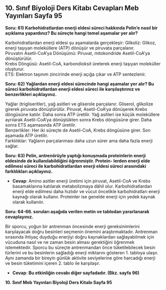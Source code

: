 ## 10. Sınıf Biyoloji Ders Kitabı Cevapları Meb Yayınları Sayfa 95

**Soru: 61) Karbohidratlardan enerji eldesi süreci hakkında Pelin’e nasıl bir açıklama yapardınız? Bu süreçte hangi temel aşamalar yer alır?**

Karbohidratlardan enerji eldesi şu aşamalarda gerçekleşir: Glikoliz: Glikoz, enerji taşıyan moleküllere (ATP) dönüşür ve piruvata parçalanır.  
 Piruvatın Asetil-CoA’ya Dönüşümü: Piruvat, mitokondride Asetil-CoA’ya dönüştürülür.  
 Krebs Döngüsü: Asetil-CoA, karbondioksit üreterek enerji taşıyan moleküller oluşturur.  
 ETS: Elektron taşınım zincirinde enerji açığa çıkar ve ATP sentezlenir.

**Soru: 62) Yağlardan enerji eldesi sürecinde hangi aşamalar yer alır? Bu süreci karbohidratlardan enerji eldesi süreci ile karşılaştırınız ve benzerlikleri açıklayınız.**

Yağlar (trigliseritler), yağ asitleri ve gliserole parçalanır. Gliserol, glikolize girerek piruvata dönüştürülür. Piruvat, Asetil-CoA’ya dönüşerek Krebs döngüsüne katılır. Daha sonra ATP üretilir. Yağ asitleri ise küçük moleküllere ayrılarak Asetil-CoA’ya dönüştükten sonra Krebs döngüsüne girer. Daha sonra ETS aşamasında ATP üretilir.  
 Benzerlikler: Her iki süreçte de Asetil-CoA, Krebs döngüsüne girer. Son aşamada ATP üretilir.  
 Farklılıklar: Yağların parçalanması daha uzun sürer ama daha fazla enerji sağlar.

**Soru: 63) Pelin, antrenörüyle yaptığı konuşmada proteinlerin enerji eldesinde de kullanılabildiğini öğrenmiştir. Protein- lerden enerji elde edilmesi süreci ile karbohidratlardan enerji eldesi süreci arasındaki farklılıkları açıklayınız.**

* **Cevap**: Amino asitler enerji üretimi için piruvat, Asetil-CoA ve Krebs basamaklarına katılarak metabolizmaya dâhil olur. Karbohidratlardan enerji elde edilmesi daha hızlıdır ve vücut öncelikle karbohidratları enerji kaynağı olarak kullanır. Proteinler ise genelde enerji için yedek kaynak olarak kullanılır.

**Soru: 64-66. soruları aşağıda verilen metin ve tablodan yararlanarak cevaplayınız.**

Bir sporcu, yoğun bir antrenman öncesinde enerji gereksinimlerini karşılayacak doğru besinleri seçmenin önemini araştırmaktadır. Antrenman sırasında ihtiyaç duyduğu enerjiyi doğru kaynaklardan sağlayabilmek için vücuduna nasıl ve ne zaman besin alması gerektiğini öğrenmek istemektedir. Sporcu bu süreçte antrenmandan önce tüketilebilecek besin türlerini ve bu besinlerin sağladığı enerji miktarını gösteren 1. tabloya ulaşır. Aynı zamanda bir bireyin günlük aktivite seviyelerine göre harcadığı enerji ve besin tüketimini içeren 2. tablo ile karşılaşır.

* **Cevap**: **Bu etkinliğin cevabı diğer sayfadadır. (Bkz. sayfa 96)**

**10. Sınıf Meb Yayınları Biyoloji Ders Kitabı Sayfa 95**